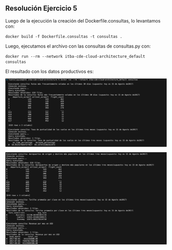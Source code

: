 ## Resolución Ejercicio 5

Luego de la ejecución la creación del Dockerfile.consultas, lo levantamos con:

``docker build -f Dockerfile.consultas -t consultas . ``

Luego, ejecutamos el archivo con las consultas de consultas.py con: 

``docker run --rm --network itba-cde-cloud-architecture_default consultas``

El resultado con los datos productivos es: 

![alt text](image.png)

![alt text](image-1.png)